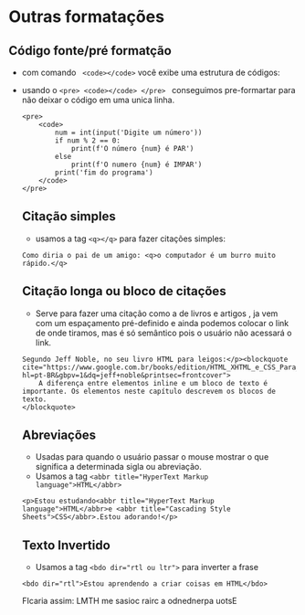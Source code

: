 # Outras formatações
## Código fonte/pré formatção
* com  comando ``` <code></code>``` você exibe uma estrutura de códigos:
* usando o ```<pre> <code></code> </pre> ``` conseguimos pre-formartar para não deixar o código em uma unica linha.
    ```
    <pre>
        <code>
            num = int(input('Digite um número'))
            if num % 2 == 0:
                print(f'O número {num} é PAR')
            else
                print(f'O numero {num} é IMPAR')
            print('fim do programa')
        </code>
    </pre>
    ```

    ## Citação simples
    * usamos a tag ``` <q></q> ``` para fazer citações simples:
    ```
    Como diria o pai de um amigo: <q>o computador é um burro muito rápido.</q>
    ```
    ## Citação longa ou bloco de citações</h2>
    * Serve para fazer uma citação como a de livros e artigos , ja vem com um espaçamento pré-definido e ainda podemos colocar o link de onde tiramos, mas é só semântico pois o usuário não acessará o link.
    ```
    Segundo Jeff Noble, no seu livro HTML para leigos:</p><blockquote cite="https://www.google.com.br/books/edition/HTML_XHTML_e_CSS_Para_Leigos/E8ZtDwAAQBAJ?hl=pt-BR&gbpv=1&dq=jeff+noble&printsec=frontcover">
        A diferença entre elementos inline e um bloco de texto é importante. Os elementos neste capítulo descrevem os blocos de texto.
    </blockquote>
    ```

    ## Abreviações
    * Usadas para quando o usuário passar o mouse mostrar o que significa a determinada sigla ou abreviação.
    * Usamos a tag ```<abbr title="HyperText Markup language">HTML</abbr> ```
    ```
    <p>Estou estudando<abbr title="HyperText Markup language">HTML</abbr>e <abbr title="Cascading Style Sheets">CSS</abbr>.Estou adorando!</p>
    ```
    ## Texto Invertido
    * Usamos a tag ```<bdo dir="rtl ou ltr">``` para inverter a frase
    ```
    <bdo dir="rtl">Estou aprendendo a criar coisas em HTML</bdo>
    ```
    FIcaria assim: <bdo dir="rtl">Estou aprendendo a criar coisas em HTML</bdo>